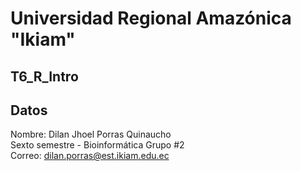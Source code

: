 # Universidad Regional Amazónica "Ikiam"
## T6_R_Intro
## Datos
Nombre: Dilan Jhoel Porras Quinaucho<br>
Sexto semestre - Bioinformática Grupo #2<br>
Correo: dilan.porras@est.ikiam.edu.ec
